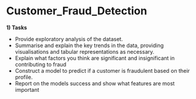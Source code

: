 # Customer_Fraud_Detection
**1) Tasks**

 * Provide exploratory analysis of the dataset.
 * Summarise and explain the key trends in the data, providing visualisations and tabular representations as necessary.
 * Explain what factors you think are significant and insignificant in contributing to fraud
 * Construct a model to predict if a customer is fraudulent based on their profile.
 * Report on the models success and show what features are most important
